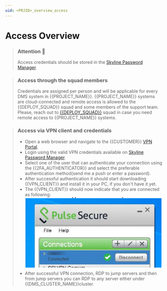 ```yaml
---
uid: <PRJID>_overview_access
---
```


# Access Overview
<!-- REMOVABLE DESCRIPTION
Depending on the project, use a short description of the form the system is accessible, potentially by splitting the
description in case there are multiple DMSs. Below some examples of the typical access methods. Please select and combine
 -->
> ### Attention 🚨
> Access credentials should be stored in the [Skyline Password Manager](https://passwords.skyline.be/).

> ### Access through the squad members
> Credentials are assigned per person and will be applicable for every DMS system in {{PROJECT_NAME}}. {{PROJECT_NAME}}
> systems are cloud-connected and remote access is allowed to the {{DEPLOY_SQUAD}} squad and some members of the support
> team. Please, reach out to [{{DEPLOY_SQUAD}}](mailto:{{EMAIL_SQUAD}}) squad in case you need remote access to {{PROJECT_NAME}} systems.
>

> ### Access via VPN client and credentials
> * Open a web browser and navigate to the {{CUSTOMER}} [VPN Portal](https://{{CUSTOMER_VPN_PORTAL}}).
> * Login using the valid VPN credentials available on [Skyline Password Manager](https://passwords.skyline.be/).
> * Select one of the user that can authenticate your connection using the {{2FA_AUTHENTICATOR}} and select the preferable 
> authentication method(send me a push or enter a password).
> * After successful authentication it should start downloading {{VPN_CLIENT}} and install it in your PC, if you don't have it yet.
> * The {{VPN_CLIENT}} should now indicate that you are connected as following:
> ![pulse_vpn_client.png](../../../images/PRJNAME/pulse_vpn_client.png)
> * After successful VPN connection, RDP to jump servers and then from jump servers you can RDP to any server either under
>   {{DMS_CLUSTER_NAME}}cluster.
